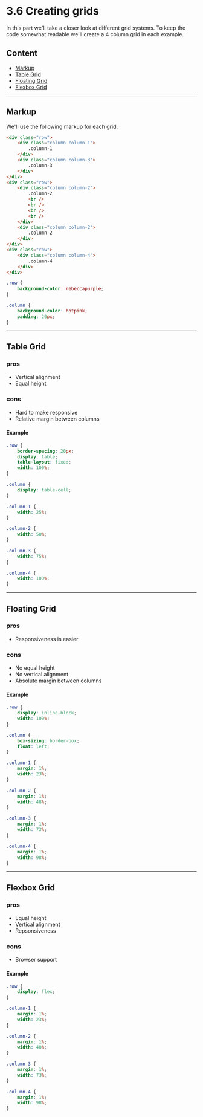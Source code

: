 # 3.6 Creating grids

In this part we'll take a closer look at different grid systems. To keep the code somewhat readable we'll create a 4
column grid in each example.

## Content

- [Markup](#markup)
- [Table Grid](#table-grid)
- [Floating Grid](#floating-grid)
- [Flexbox Grid](#flexbox-grid)

---

## Markup

We'll use the following markup for each grid.

```html
<div class="row">
	<div class="column column-1">
		.column-1
	</div>
	<div class="column column-3">
		.column-3
	</div>
</div>
<div class="row">
	<div class="column column-2">
		.column-2
		<br />
		<br />
		<br />
		<br />
	</div>
	<div class="column column-2">
		.column-2
	</div>
</div>
<div class="row">
	<div class="column column-4">
		.column-4
	</div>
</div>
```

```css
.row {
	background-color: rebeccapurple;
}

.column {
	background-color: hotpink;
	padding: 20px;
}
```

---

## Table Grid

### pros

- Vertical alignment
- Equal height

### cons

- Hard to make responsive
- Relative margin between columns

#### Example

```css
.row {
	border-spacing: 20px;
	display: table;
	table-layout: fixed;
	width: 100%;
}

.column {
	display: table-cell;
}

.column-1 {
	width: 25%;
}

.column-2 {
	width: 50%;
}

.column-3 {
	width: 75%;
}

.column-4 {
	width: 100%;
}
```

---

## Floating Grid

### pros

- Responsiveness is easier

### cons

- No equal height
- No vertical alignment
- Absolute margin between columns

#### Example

```css
.row {
	display: inline-block;
	width: 100%;
}

.column {
	box-sizing: border-box;
	float: left;
}

.column-1 {
	margin: 1%;
	width: 23%;
}

.column-2 {
	margin: 1%;
	width: 48%;
}

.column-3 {
	margin: 1%;
	width: 73%;
}

.column-4 {
	margin: 1%;
	width: 98%;
}
```

---

## Flexbox Grid

### pros

- Equal height
- Vertical alignment
- Repsonsiveness

### cons

- Browser support

#### Example

```css
.row {
	display: flex;
}

.column-1 {
	margin: 1%;
	width: 23%;
}

.column-2 {
	margin: 1%;
	width: 48%;
}

.column-3 {
	margin: 1%;
	width: 73%;
}

.column-4 {
	margin: 1%;
	width: 98%;
}
```


